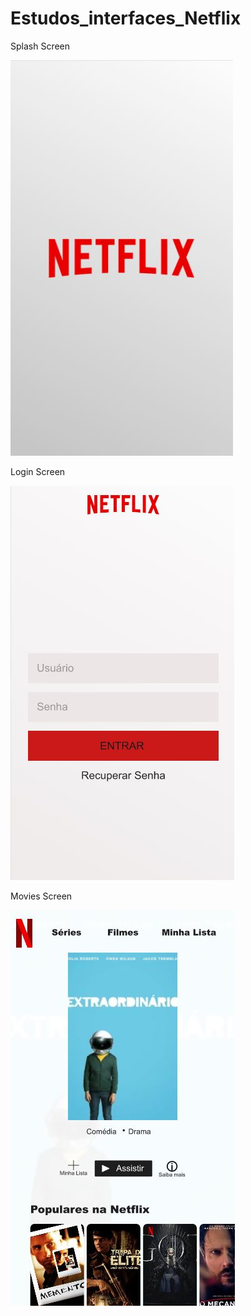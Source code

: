 # Estudos_interfaces_Netflix

Splash Screen

![whatch the video](https://raw.githubusercontent.com/joaopealves/Estudos_interfaces_Netflix/master/documents/White_Theme/splashScreen.JPG)

Login Screen

![whatch the video](https://raw.githubusercontent.com/joaopealves/Estudos_interfaces_Netflix/master/documents/White_Theme/loginScreen.JPG)

Movies Screen

![whatch the video](https://raw.githubusercontent.com/joaopealves/Estudos_interfaces_Netflix/master/documents/White_Theme/moviesSrceen.JPG)
